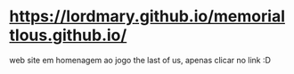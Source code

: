 # https://lordmary.github.io/memorialtlous.github.io/
web site em homenagem ao jogo the last of us, apenas clicar no link :D
